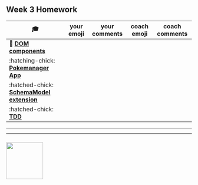 ## Week 3 Homework

| :mortar_board: | your emoji | your comments | coach emoji | coach comments |
| --- | --- | --- | --- | --- |
| :egg: __[DOM components](./dom-components)__ | | | | |
| :hatching-chick: __[Pokemanager App](./pokemanager-app.md)__ | | | | |
| :hatched-chick: __[SchemaModel extension](./schema-protected-model)__ | | | | |
| :hatched-chick: __[TDD](./tdd)__ | | | | |

___
___
### <a href="https://hackyourfuture.be" target="_blank"><img src="https://pbs.twimg.com/profile_images/984474625009741824/Bs_qKx6-_400x400.jpg" width="100" height="100"></img></a>
